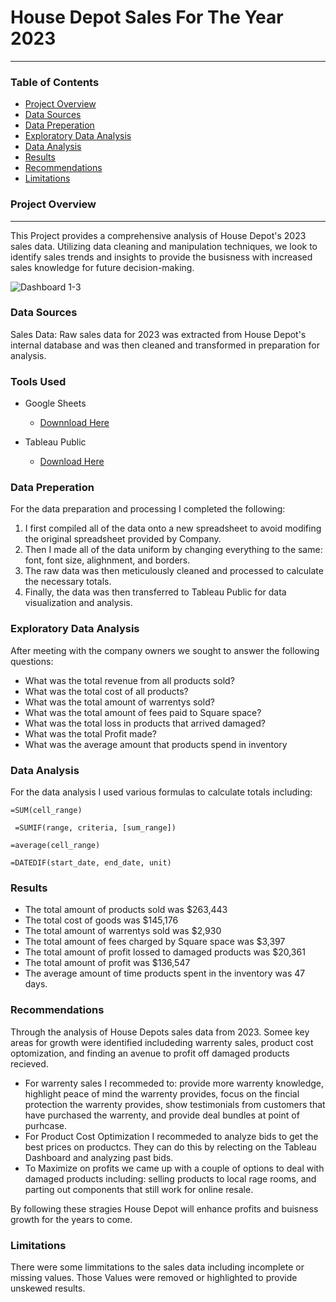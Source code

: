 # House Depot Sales For The Year 2023
---

### Table of Contents

- [Project Overview](#project_overview)
- [Data Sources](#data_sources)
- [Data Preperation](#data_preperation)
- [Exploratory Data Analysis](#exporatory_data_analysis)
- [Data Analysis](#data_analysis)
- [Results](#results)
- [Recommendations](#recommendations)
- [Limitations](#limitations)



### Project Overview
---

This Project provides a comprehensive analysis of House Depot's 2023 sales data. Utilizing data cleaning and manipulation techniques, we look to identify sales trends and insights to provide the busisness with increased sales knowledge for future decision-making.

![Dashboard 1-3](https://github.com/user-attachments/assets/e93747eb-c696-43f4-a308-32ce5e121337)



### Data Sources

Sales Data: Raw sales data for 2023 was extracted from House Depot's internal database and was then cleaned and transformed in preparation for analysis.

### Tools Used

  - Google Sheets
    - [Downnload Here](https://github.com/BrandonDuenas/House-Depot-Sales-2023/blob/main/Yearly%20HD%20-%20Sheet1.csv)

  - Tableau Public
    - [Download Here](https://public.tableau.com/views/YearlysalesHouseDepot/Dashboard1?:language=en-US&:sid=&:redirect=auth&:display_count=n&:origin=viz_share_link)

### Data Preperation 

For the data preparation and processing I completed the following:
  1. I first compiled all of the data onto a new spreadsheet to avoid modifing the original spreadsheet provided by Company.
  2. Then I made all of the data uniform by changing everything to the same: font, font size, alighnment, and borders.
  3. The raw data was then meticulously cleaned and processed to calculate the necessary totals.
  4. Finally, the data was then transferred to Tableau Public for  data visualization and analysis.

### Exploratory Data Analysis

After meeting with the company owners we sought to answer the following questions:
  -  What was the total revenue from all products sold?
  -  What was the total cost of all products?
  -  What was the total amount of warrentys sold?
  -  What was the total amount of fees paid to Square space?
  -  What was the total loss in products that arrived damaged?
  -  What was the total Profit made?
  -  What was the average amount that products spend in inventory
    
### Data Analysis

For the data analysis I used various formulas to calculate totals including:
``` Google Sheets
=SUM(cell_range)
```
``` Google Sheets
 =SUMIF(range, criteria, [sum_range])
```
``` Google Sheets
=average(cell_range)
```
``` Google Sheets
=DATEDIF(start_date, end_date, unit)
```

### Results
  - The total amount of products sold was $263,443
  - The total cost of goods was $145,176
  - The total amount of warrentys sold was $2,930
  - The total amount of fees charged by Square space was $3,397
  - The total amount of profit lossed to damaged products was $20,361
  - The total amount of profit was $136,547
  - The average amount of time products spent in the inventory was 47 days.

### Recommendations

Through the analysis of House Depots sales data from 2023. Somee key areas for growth were identified includeding warrenty sales, product cost optomization, and finding an avenue to profit off damaged products recieved.

  - For warrenty sales I recommeded to: provide more warrenty knowledge, highlight peace of mind the warrenty provides, focus on the fincial protection the warrenty provides, show testimonials from customers that have purchased the warrenty, and provide deal bundles at point of purhcase.
  - For Product Cost Optimization I recommeded to analyze bids to get the best prices on productcs. They can do this by relecting on the Tableau Dashboard and analyzing past bids.
  - To Maximize on profits we came up with a couple of options to deal with damaged products including: selling products to local rage rooms, and parting out components that still work for online resale.

By following these stragies House Depot will enhance profits and buisness growth for the years to come.

### Limitations

There were some limmitations to the sales data including incomplete or missing values. Those Values were removed or highlighted to provide unskewed results.

